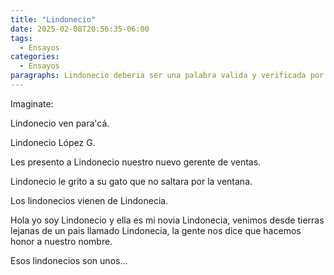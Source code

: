 ```yaml
---
title: "Lindonecio"
date: 2025-02-08T20:56:35-06:00
tags:
  - Ensayos
categories:
  - Ensayos
paragraphs: Lindonecio deberia ser una palabra valida y verificada por la RAE, deberia ser nombre propio.
---
```


Imaginate:

Lindonecio ven para'cá.

Lindonecio López G.

Les presento a Lindonecio nuestro nuevo gerente de ventas.

Lindonecio le grito a su gato que no saltara por la ventana.

Los lindonecios vienen de Lindonecia.

Hola yo soy Lindonecio y ella es mi novia Lindonecia, venimos desde tierras lejanas de un pais llamado Lindonecia, la gente nos dice que hacemos honor a nuestro nombre.

Esos lindonecios son unos...